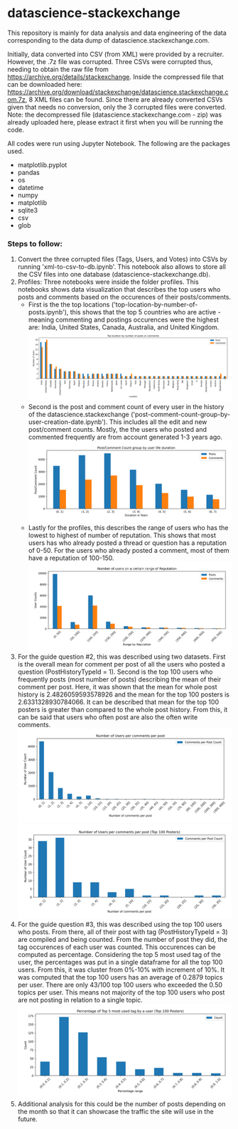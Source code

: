 # datascience-stackexchange
This repository is mainly for data analysis and data engineering of the data corresponding to the data dump of datascience.stackexchange.com.

Initially, data converted into CSV (from XML) were provided by a recruiter. However, the .7z file was corrupted. Three CSVs were corrupted thus, needing to obtain the raw file from https://archive.org/details/stackexchange. Inside the compressed file that can be downloaded here: https://archive.org/download/stackexchange/datascience.stackexchange.com.7z, 8 XML files can be found. Since there are already converted CSVs given that needs no conversion, only the 3 corrupted files were converted. Note: the decompressed file (datascience.stackexchange.com - zip) was already uploaded here, please extract it first when you will be running the code.

All codes were run using Jupyter Notebook. The following are the packages used.
* matplotlib.pyplot
* pandas
* os
* datetime
* numpy
* matplotlib
* sqlite3
* csv
* glob

<h3>Steps to follow:</h3>

1. Convert the three corrupted files (Tags, Users, and Votes) into CSVs by running 'xml-to-csv-to-db.ipynb'. This notebook also allows to store all the CSV files into one database (datascience-stackexchange.db). 
2. Profiles:
  Three notebooks were inside the folder profiles. This notebooks shows data visualization that describes the top users who posts and comments based on the occurences of their posts/comments. 
    * First is the the top locations ('top-location-by-number-of-posts.ipynb'), this shows that the top 5 countries who are active - meaning commenting and postings occurences were the highest are: India, United States, Canada, Australia, and United Kingdom. ![top-location-by-number-of-posts-top-100](https://github.com/radlysevilla/datascience-stackexchange/blob/main/plots/top-location-by-number-of-posts-top-100.png)
    * Second is the post and comment count of every user in the history of the datascience.stackexchange ('post-comment-count-group-by-user-creation-date.ipynb'). This includes all the edit and new post/comment counts. Mostly, the the users who posted and commented frequently are from account generated 1-3 years ago. ![post-comment-count-group-by-user-creation-date](https://github.com/radlysevilla/datascience-stackexchange/blob/main/plots/post-comment-count-group-by-user-creation-date.png)
    * Lastly for the profiles, this describes the range of users who has the lowest to highest of number of reputation. This shows that most users has who already posted a thread or question has a reputation of 0-50. For the users who already posted a comment, most of them have a reputation of 100-150. ![user-count-group-by-reputation-range-0-500](https://github.com/radlysevilla/datascience-stackexchange/blob/main/plots/user-count-group-by-reputation-range-0-500.png)
3. For the guide question #2, this was described using two datasets. First is the overall mean for comment per post of all the users who posted a question (PostHistoryTypeId = 1). Second is the top 100 users who frequently posts (most number of posts) describing the mean of their comment per post. Here, it was shown that the mean for whole post history is 2.4826059593578926 and the mean for the top 100 posters is 2.6331328930784066. It can be described that mean for the top 100 posters is greater than compared to the whole post history. From this, it can be said that users who often post are also the often write comments. ![comments-per-post-question-all-val](https://github.com/radlysevilla/datascience-stackexchange/blob/main/plots/comments-per-post-question-all-val.png) ![comments-per-post-question-0-35](https://github.com/radlysevilla/datascience-stackexchange/blob/main/plots/comments-per-post-question-0-35.png)
4. For the guide question #3, this was described using the top 100 users who posts. From there, all of their post with tag (PostHistoryTypeId = 3) are compiled and being counted. From the number of post they did, the tag occurences of each user was counted. This occurences can be computed as percentage. Considering the top 5 most used tag of the user, the percentages was put in a single dataframe for all the top 100 users. From this, it was cluster from 0%-10% with increment of 10%. It was computed that the top 100 users has an average of 0.2879 topics per user. There are only 43/100 top 100 users who exceeded the 0.50 topics per user. This means not majority of the top 100 users who post are not posting in relation to a single topic. ![percentage-tag-user-](https://github.com/radlysevilla/datascience-stackexchange/blob/main/plots/percentage-tag-user.png)
5. Additional analysis for this could be the number of posts depending on the month so that it can showcase the traffic the site will use in the future.

   
